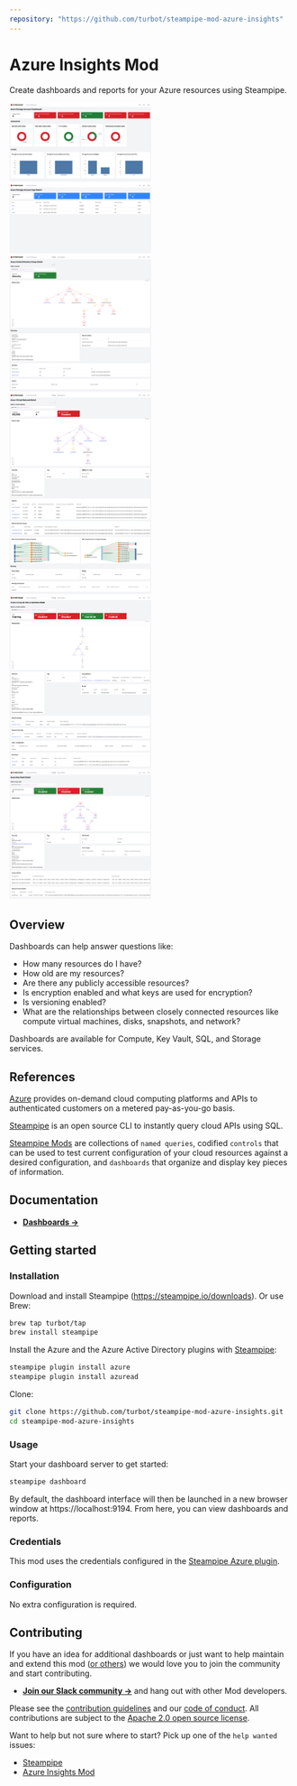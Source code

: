 ```yaml
---
repository: "https://github.com/turbot/steampipe-mod-azure-insights"
---
```


# Azure Insights Mod

Create dashboards and reports for your Azure resources using Steampipe.

<img src="https://raw.githubusercontent.com/turbot/steampipe-mod-azure-insights/main/docs/images/azure_storage_account_dashboard.png" width="50%" type="thumbnail"/>
<img src="https://raw.githubusercontent.com/turbot/steampipe-mod-azure-insights/main/docs/images/azure_storage_account_age.png" width="50%" type="thumbnail"/>
<img src="https://raw.githubusercontent.com/turbot/steampipe-mod-azure-insights/main/docs/images/azure_activedirectory_group_detail.png" width="50%" type="thumbnail"/>
<img src="https://raw.githubusercontent.com/turbot/steampipe-mod-azure-insights/main/docs/images/azure_network_virtual_network_detail.png" width="50%" type="thumbnail"/>
<img src="https://raw.githubusercontent.com/turbot/steampipe-mod-azure-insights/main/docs/images/azure_compute_virtual_machine_detail.png" width="50%" type="thumbnail"/>
<img src="https://raw.githubusercontent.com/turbot/steampipe-mod-azure-insights/main/docs/images/azure_keyvault_detail.png" width="50%" type="thumbnail"/>

## Overview

Dashboards can help answer questions like:

- How many resources do I have?
- How old are my resources?
- Are there any publicly accessible resources?
- Is encryption enabled and what keys are used for encryption?
- Is versioning enabled?
- What are the relationships between closely connected resources like compute virtual machines, disks, snapshots, and network?

Dashboards are available for Compute, Key Vault, SQL, and Storage services.

## References

[Azure](https://azure.microsoft.com/) provides on-demand cloud computing platforms and APIs to authenticated customers on a metered pay-as-you-go basis.

[Steampipe](https://steampipe.io) is an open source CLI to instantly query cloud APIs using SQL.

[Steampipe Mods](https://steampipe.io/docs/reference/mod-resources#mod) are collections of `named queries`, codified `controls` that can be used to test current configuration of your cloud resources against a desired configuration, and `dashboards` that organize and display key pieces of information.

## Documentation

- **[Dashboards →](https://hub.steampipe.io/mods/turbot/azure_insights/dashboards)**

## Getting started

### Installation

Download and install Steampipe (https://steampipe.io/downloads). Or use Brew:

```sh
brew tap turbot/tap
brew install steampipe
```

Install the Azure and the Azure Active Directory plugins with [Steampipe](https://steampipe.io):

```sh
steampipe plugin install azure
steampipe plugin install azuread
```

Clone:

```sh
git clone https://github.com/turbot/steampipe-mod-azure-insights.git
cd steampipe-mod-azure-insights
```

### Usage

Start your dashboard server to get started:

```sh
steampipe dashboard
```

By default, the dashboard interface will then be launched in a new browser window at https://localhost:9194. From here, you can view dashboards and reports.

### Credentials

This mod uses the credentials configured in the [Steampipe Azure plugin](https://hub.steampipe.io/plugins/turbot/azure).

### Configuration

No extra configuration is required.

## Contributing

If you have an idea for additional dashboards or just want to help maintain and extend this mod ([or others](https://github.com/topics/steampipe-mod)) we would love you to join the community and start contributing.

- **[Join our Slack community →](https://steampipe.io/community/join)** and hang out with other Mod developers.

Please see the [contribution guidelines](https://github.com/turbot/steampipe/blob/main/CONTRIBUTING.md) and our [code of conduct](https://github.com/turbot/steampipe/blob/main/CODE_OF_CONDUCT.md). All contributions are subject to the [Apache 2.0 open source license](https://github.com/turbot/steampipe-mod-azure-insights/blob/main/LICENSE).

Want to help but not sure where to start? Pick up one of the `help wanted` issues:

- [Steampipe](https://github.com/turbot/steampipe/labels/help%20wanted)
- [Azure Insights Mod](https://github.com/turbot/steampipe-mod-azure-insights/labels/help%20wanted)